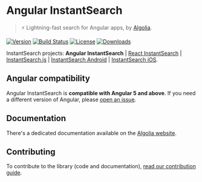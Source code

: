 # Angular InstantSearch

> ⚡ Lightning-fast search for Angular apps, by [Algolia][algolia-website].

[![Version][version-svg]][package-url] [![Build Status][ci-badge]][ci-url] [![License][license-image]][license-url] [![Downloads][downloads-image]][downloads-url]

InstantSearch projects: **Angular InstantSearch** | [React InstantSearch][react-instantsearch-github] | [InstantSearch.js][instantsearch.js-github] | [InstantSearch Android][instantsearch-android-github] | [InstantSearch iOS][instantsearch-ios-github].

## Angular compatibility

Angular InstantSearch is **compatible with Angular 5 and above**. If you need a different version of Angular, please [open an issue](https://github.com/algolia/angular-instantsearch/issues/new?template=feature_request.md).

## Documentation

There's a dedicated documentation available on the [Algolia website][website].

## Contributing

To contribute to the library (code and documentation), [read our contribution guide](./CONTRIBUTING.md).

[website]: https://www.algolia.com/doc/guides/building-search-ui/what-is-instantsearch/angular/
[algolia-website]: https://www.algolia.com/
[instantsearch.js-github]: https://github.com/algolia/instantsearch.js
[react-instantsearch-github]: https://github.com/algolia/react-instantsearch
[vue-instantsearch-github]: https://github.com/algolia/vue-instantsearch
[instantsearch-android-github]: https://github.com/algolia/instantsearch-android
[instantsearch-ios-github]: https://github.com/algolia/instantsearch-ios
[ci-badge]: https://circleci.com/gh/algolia/angular-instantsearch.svg?style=svg
[ci-url]: https://circleci.com/gh/algolia/angular-instantsearch
[license-image]: http://img.shields.io/badge/license-MIT-green.svg?style=flat-square
[license-url]: LICENSE
[downloads-image]: https://img.shields.io/npm/dm/angular-instantsearch.svg?style=flat-square
[downloads-url]: http://npm-stat.com/charts.html?package=angular-instantsearch
[version-svg]: https://img.shields.io/npm/v/angular-instantsearch.svg?style=flat-square
[package-url]: https://yarnpkg.com/en/package/angular-instantsearch
